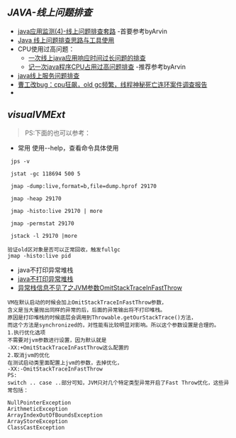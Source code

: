 ## *JAVA-线上问题排查*
- [java应用监测(4)-线上问题排查套路](https://blog.csdn.net/chongshuang2128/article/details/101006203) -首要参考byArvin
- [Java 线上问题排查思路与工具使用](https://blog.csdn.net/GitChat/article/details/79019454)
- CPU使用过高问题：
    - [一次线上java应用响应时间过长问题的排查](https://blog.csdn.net/xinzhongtianxia/article/details/101544986)
    - [记一次java程序CPU占用过高问题排查](https://blog.csdn.net/puhaiyang/article/details/78663942) -推荐参考byArvin
- [java线上服务问题排查](https://blog.51cto.com/13293070/2380036)
- [曹工改bug：cpu狂飙，old gc频繁，线程神秘死亡连环案件调查报告](https://www.cnblogs.com/grey-wolf/p/13558194.html)
- []()

## *visualVMExt* 
> PS:下面的也可以参考：
>

- 常用 使用--help，查看命令具体使用
```
 jps -v
 
 jstat -gc 118694 500 5 
 
 jmap -dump:live,format=b,file=dump.hprof 29170
 
 jmap -heap 29170
 
 jmap -histo:live 29170 | more
 
 jmap -permstat 29170
 
 jstack -l 29170 |more

验证old区对象是否可以正常回收，触发fullgc
jmap -histo:live pid
```

- java不打印异常堆栈
- [java不打印异常堆栈](https://blog.csdn.net/tengdazhang770960436/article/details/91838820)
- [异常栈信息不见了之JVM参数OmitStackTraceInFastThrow](https://www.jianshu.com/p/cc1bd35466cb)
```
VM在默认启动的时候会加上OmitStackTraceInFastThrow参数，
含义是当大量抛出同样的异常的后，后面的异常输出将不打印堆栈。
原因是打印堆栈的时候底层会调用到Throwable.getOurStackTrace()方法，
而这个方法是synchronized的，对性能有比较明显对影响。所以这个参数设置是合理的。
1.执行优化选项
不需要对jvm参数进行设置，因为默认就是
-XX:+OmitStackTraceInFastThrow这么配置的
2.取消jvm的优化
在测试启动类里面配置上jvm的参数，去掉优化，
-XX:-OmitStackTraceInFastThrow
PS:
switch .. case ..部分可知，JVM只对几个特定类型异常开启了Fast Throw优化，这些异常包括：

NullPointerException
ArithmeticException
ArrayIndexOutOfBoundsException
ArrayStoreException
ClassCastException

```
 
